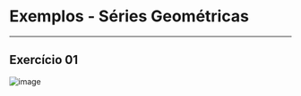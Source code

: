 # Exemplos - Séries Geométricas

---
## Exercício 01

![image](https://github.com/user-attachments/assets/daf17c51-b264-4311-86a1-3b39e03e7f4b)
